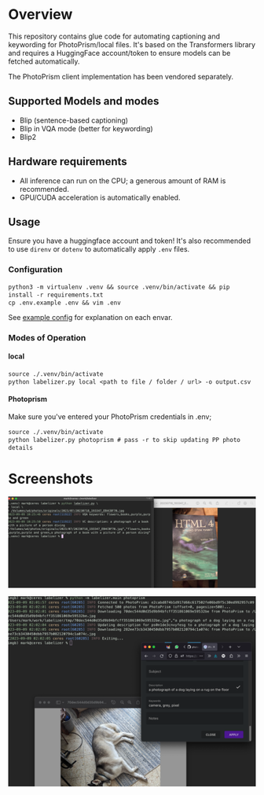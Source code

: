 
# Overview
This repository contains glue code for automating captioning and keywording for PhotoPrism/local files. It's based on the Transformers library and requires a HuggingFace account/token to ensure models can be fetched automatically.

The PhotoPrism client implementation has been vendored separately.

## Supported Models and modes
* Blip (sentence-based captioning)
* Blip in VQA mode (better for keywording)
* Blip2

## Hardware requirements
* All inference can run on the CPU; a generous amount of RAM is recommended.
* GPU/CUDA acceleration is automatically enabled.

## Usage
Ensure you have a huggingface account and token! It's also recommended to use `direnv` or `dotenv` to automatically apply `.env` files.

### Configuration
```
python3 -m virtualenv .venv && source .venv/bin/activate && pip install -r requirements.txt
cp .env.example .env && vim .env
```
See [example config](.env.example) for explanation on each envar.


### Modes of Operation

#### local
```
source ./.venv/bin/activate
python labelizer.py local <path to file / folder / url> -o output.csv
```


#### Photoprism
Make sure you've entered your PhotoPrism credentials in .env;

```
source ./.venv/bin/activate
python labelizer.py photoprism # pass -r to skip updating PP photo details
```

Screenshots
===========

![basics](docs/captions.png)


![photoprism](docs/photoprism.png)

